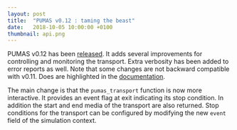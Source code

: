 ```yaml
---
layout: post
title:  "PUMAS v0.12 : taming the beast"
date:   2018-10-05 10:00:00 +0100
thumbnail: api.png
---
```

PUMAS v0.12 has been [released][v012]. It adds several improvements for
controlling and monitoring the transport. Extra verbosity has been added to
error reports as well. Note that some changes are not backward compatible with
v0.11. Does are highlighted in the [documentation][docs].

The main change is that the `pumas_transport` function is now more interactive.
It provides an event flag at exit indicating its stop condition. In addition
the start and end media of the transport are also returned. Stop conditions
for the transport can be configured by modifying the new `event` field of the
simulation context.

[v012]: https://github.com/niess/pumas/releases/tag/v0.12
[docs]: https://niess.github.io/pumas-docs/#v0.12
